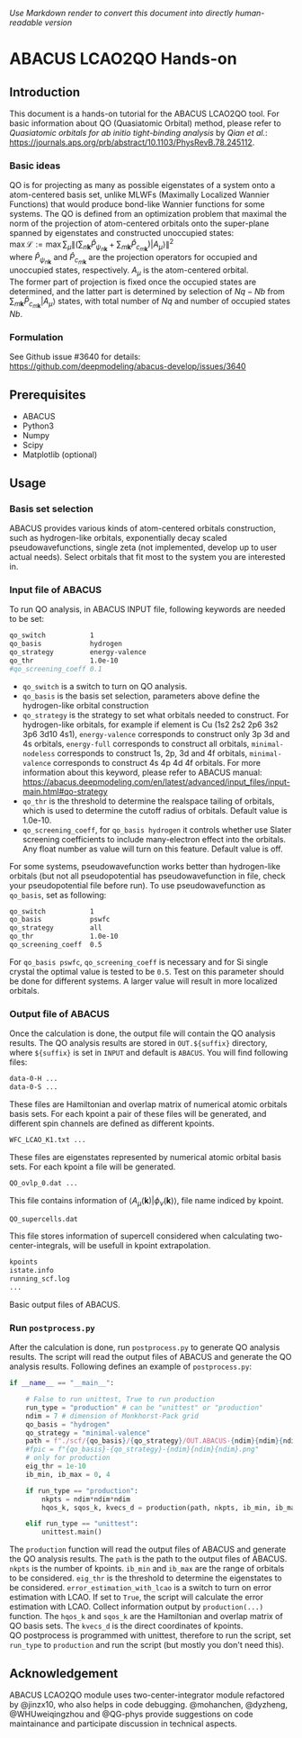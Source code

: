 *Use Markdown render to convert this document into directly human-readable version*
# ABACUS LCAO2QO Hands-on
## Introduction
This document is a hands-on tutorial for the ABACUS LCAO2QO tool. For basic information about QO (Quasiatomic Orbital) method, please refer to *Quasiatomic orbitals for ab initio tight-binding analysis* by *Qian et al.*: https://journals.aps.org/prb/abstract/10.1103/PhysRevB.78.245112.
### Basic ideas
QO is for projecting as many as possible eigenstates of a system onto a atom-centered basis set, unlike MLWFs (Maximally Localized Wannier Functions) that would produce bond-like Wannier functions for some systems. The QO is defined from an optimization problem that maximal the norm of the projection of atom-centered orbitals onto the super-plane spanned by eigenstates and constructed unoccupied states:  
$\max\mathcal{L}:=\max \sum_{\mu}{\left\|\left(\sum_{n\mathbf{k}}{\hat{P}_{\psi_{n\mathbf{k}}}}+\sum_{m\mathbf{k}}{\hat{P}_{c_{m\mathbf{k}}}}\right)|A_{\mu}\rangle\right\|^2}$  
where $\hat{P}_{\psi_{n\mathbf{k}}}$ and $\hat{P}_{c_{m\mathbf{k}}}$ are the projection operators for occupied and unoccupied states, respectively. $A_{\mu}$ is the atom-centered orbital.  
The former part of projection is fixed once the occupied states are determined, and the latter part is determined by selection of $Nq-Nb$ from $\sum_{m\mathbf{k}}{\hat{P}_{c_{m\mathbf{k}}}}|A_{\mu}\rangle$ states, with total number of $Nq$ and number of occupied states $Nb$.  
### Formulation
See Github issue #3640 for details: https://github.com/deepmodeling/abacus-develop/issues/3640  
## Prerequisites
- ABACUS
- Python3
- Numpy
- Scipy
- Matplotlib (optional)
## Usage
### Basis set selection
ABACUS provides various kinds of atom-centered orbitals construction, such as hydrogen-like orbitals, exponentially decay scaled pseudowavefunctions, single zeta (not implemented, develop up to user actual needs). Select orbitals that fit most to the system you are interested in.
### Input file of ABACUS
To run QO analysis, in ABACUS INPUT file, following keywords are needed to be set:
```bash
qo_switch           1
qo_basis            hydrogen
qo_strategy         energy-valence
qo_thr              1.0e-10
#qo_screening_coeff 0.1
```
- `qo_switch` is a switch to turn on QO analysis.
- `qo_basis` is the basis set selection, parameters above define the hydrogen-like orbital construction
- `qo_strategy` is the strategy to set what orbitals needed to construct. For hydrogen-like orbitals, for example if element is Cu (1s2 2s2 2p6 3s2 3p6 3d10 4s1), `energy-valence` corresponds to construct only 3p 3d and 4s orbitals, `energy-full` corresponds to construct all orbitals, `minimal-nodeless` corresponds to construct 1s, 2p, 3d and 4f orbitals, `minimal-valence` corresponds to construct 4s 4p 4d 4f orbitals. For more information about this keyword, please refer to ABACUS manual: https://abacus.deepmodeling.com/en/latest/advanced/input_files/input-main.html#qo-strategy
- `qo_thr` is the threshold to determine the realspace tailing of orbitals, which is used to determine the cutoff radius of orbitals. Default value is 1.0e-10.
- `qo_screening_coeff`, for `qo_basis hydrogen` it controls whether use Slater screening coefficients to include many-electron effect into the orbitals. Any float number as value will turn on this feature. Default value is off.  

For some systems, pseudowavefunction works better than hydrogen-like orbitals (but not all pseudopotential has pseudowavefunction in file, check your pseudopotential file before run). To use pseudowavefunction as `qo_basis`, set as following:
```bash
qo_switch           1
qo_basis            pswfc
qo_strategy         all
qo_thr              1.0e-10
qo_screening_coeff  0.5
```
For `qo_basis pswfc`, `qo_screening_coeff` is necessary and for Si single crystal the optimal value is tested to be `0.5`. Test on this parameter should be done for different systems. A larger value will result in more localized orbitals.
### Output file of ABACUS
Once the calculation is done, the output file will contain the QO analysis results. The QO analysis results are stored in `OUT.${suffix}` directory, where `${suffix}` is set in `INPUT` and default is `ABACUS`. You will find following files:
```bash
data-0-H ...
data-0-S ...
```
These files are Hamiltonian and overlap matrix of numerical atomic orbitals basis sets. For each kpoint a pair of these files will be generated, and different spin channels are defined as different kpoints.    
```bash
WFC_LCAO_K1.txt ...
```
These files are eigenstates represented by numerical atomic orbital basis sets. For each kpoint a file will be generated.  
```bash
QO_ovlp_0.dat ...
```
This file contains information of $\langle A_\mu(\mathbf{k})|\phi_\nu(\mathbf{k})\rangle$, file name indiced by kpoint.  
```bash
QO_supercells.dat
```
This file stores information of supercell considered when calculating two-center-integrals, will be usefull in kpoint extrapolation.  
```bash
kpoints
istate.info
running_scf.log
...
```
Basic output files of ABACUS.
### Run `postprocess.py`
After the calculation is done, run `postprocess.py` to generate QO analysis results. The script will read the output files of ABACUS and generate the QO analysis results. Following defines an example of `postprocess.py`:
```python
if __name__ == "__main__":

    # False to run unittest, True to run production
    run_type = "production" # can be "unittest" or "production"
    ndim = 7 # dimension of Monkhorst-Pack grid
    qo_basis = "hydrogen"
    qo_strategy = "minimal-valence"
    path = f"./scf/{qo_basis}/{qo_strategy}/OUT.ABACUS-{ndim}{ndim}{ndim}/"
    #fpic = f"{qo_basis}-{qo_strategy}-{ndim}{ndim}{ndim}.png"
    # only for production
    eig_thr = 1e-10
    ib_min, ib_max = 0, 4

    if run_type == "production":
        nkpts = ndim*ndim*ndim
        hqos_k, sqos_k, kvecs_d = production(path, nkpts, ib_min, ib_max, eig_thr, error_estimation_with_lcao=True)

    elif run_type == "unittest":
        unittest.main()
```
The `production` function will read the output files of ABACUS and generate the QO analysis results. The `path` is the path to the output files of ABACUS. `nkpts` is the number of kpoints. `ib_min` and `ib_max` are the range of orbitals to be considered. `eig_thr` is the threshold to determine the eigenstates to be considered. `error_estimation_with_lcao` is a switch to turn on error estimation with LCAO. If set to `True`, the script will calculate the error estimation with LCAO. Collect information output by `production(...)` function. The `hqos_k` and `sqos_k` are the Hamiltonian and overlap matrix of QO basis sets. The `kvecs_d` is the direct coordinates of kpoints.  
QO postprocess is programmed with unittest, therefore to run the script, set `run_type` to `production` and run the script (but mostly you don't need this).
## Acknowledgement
ABACUS LCAO2QO module uses two-center-integrator module refactored by @jinzx10, who also helps in code debugging. @mohanchen, @dyzheng, @WHUweiqingzhou and @QG-phys provide suggestions on code maintainance and participate discussion in technical aspects.